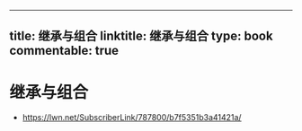 
---
title: 继承与组合
linktitle: 继承与组合
type: book
commentable: true
---

# 继承与组合

- https://lwn.net/SubscriberLink/787800/b7f5351b3a41421a/

    